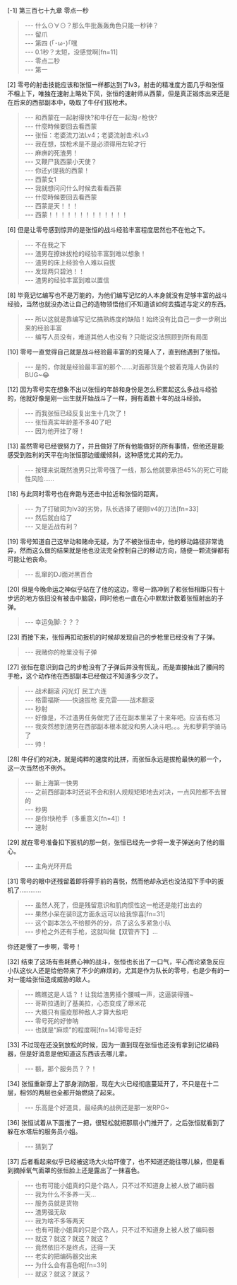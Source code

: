 
[-1] 第三百七十九章 零点一秒
>--- 什么⊙∀⊙？那么牛批轰轰角色只能一秒钟？<br>
>--- 留爪<br>
>--- 第四
(｢･ω･)｢嘿<br>
>--- 0.1秒？太短，没感觉啊[fn=11]<br>
>--- 零点二秒<br>
>--- 第一<br>

[2] 零号的射击技能应该和张恒一样都达到了lv3，射击的精准度方面几乎和张恒不相上下，唯独在速射上略处下风，张恒的速射师从西蒙，但是真正锻炼出来还是在后来的西部副本中，吸取了牛仔们拔枪术。
>--- 和西蒙在一起射得快?和牛仔在一起淘♂枪快?<br>
>--- 什麼時候要回去看西蒙<br>
>--- 张恒：老婆流刀法Lv4；老婆流射击术Lv3<br>
>--- 我在想，拔枪术是不是必须得用左轮才行<br>
>--- 麻痹的死渣男！<br>
>--- 又鞭尸我西蒙小天使？<br>
>--- 你还yl提我的西蒙！<br>
>--- 西蒙女1<br>
>--- 我就想问问什么时候去看看西蒙<br>
>--- 什麼時候要回去看西蒙<br>
>--- 西蒙是天！！！<br>
>--- 西蒙！！！！！！！！！！！！！<br>

[6] 但是让零号感到惊异的是张恒的战斗经验丰富程度居然也不在他之下。
>--- 不在我之下<br>
>--- 渣男在撩妹拔枪的经验丰富到难以想象！<br>
>--- 渣男的床上经验令人难以自拔<br>
>--- 发现两只碧池！！<br>
>--- 渣男的经验丰富到难以置信<br>

[8] 毕竟记忆编写也不是万能的，为他们编写记忆的人本身就没有足够丰富的战斗经验，当然也就没办法让自己的造物领悟他们不知道该如何去描述与定义的东西。
>--- 所以这就是靠编写记忆搞熟练度的缺陷！始终没有比自己一步一步刷出来的经验丰富<br>
>--- 编写人员没有，难道其他人也没有？只能说没法照顾到所有局面<br>

[10] 零号一直觉得自己就是战斗经验最丰富的的克隆人了，直到他遇到了张恒。
>--- 是的，你就是经验最丰富的那个……对面那货是个披着克隆人伪装的BUG~😂<br>

[12] 因为零号实在想象不出以张恒的年龄和身份是怎么积累起这么多战斗经验的，他就好像是刚一出生就开始战斗了一样，拥有着数十年的战斗经验。
>--- 而我张恒已经反复出生十几次了！<br>
>--- 张恒真实年龄差不多40了吧<br>
>--- 因为他开挂了呀！<br>

[13] 虽然零号已经很努力了，并且做好了所有他能做好的所有事情，但他还是能感受到胜利的天平在向张恒那边缓缓倾斜，这种感觉尤其的无力。
>--- 按理来说既然渣男只比零号强了一线，那么他就要承担45%的死亡可能性风险……<br>

[18] 与此同时零号也在奔跑与还击中拉近和张恒的距离。
>--- 为了打破同为lv3的劣势，队长选择了硬刚lv4的刀法[fn=33]<br>
>--- 然后就白给了<br>
>--- 又是近战有利？<br>

[19] 零号知道自己这举动和赌命无疑，为了不被张恒击中，他的移动路径非常诡异，然而这么做的结果就是他也没法完全控制自己的移动方向，随便一颗流弹都有可能让他丧命。
>--- 乱窜的DJ面对黑百合<br>

[20] 但是今晚命运之神似乎站在了他的这边，零号一路冲到了和张恒相距只有十步远的地方依旧没有被击中脑袋，同时他也一直在心中默默计数着张恒射出的子弹。
>--- 幸运兔脚:？？？<br>

[23] 而接下来，张恒再扣动扳机的时候却发现自己的步枪里已经没有了子弹。
>--- 我赌你的枪里没有子弹<br>

[27] 张恒在意识到自己的步枪没有了子弹后并没有慌乱，而是直接抽出了腰间的手枪，这个动作他在西部副本已经做过不知道多少次了。
>--- 战术翻滚 闪光灯 民工六连<br>
>--- 格雷福斯——快速拔枪
麦克雷——战术翻滚<br>
>--- 秒射<br>
>--- 好像是，不过渣男任务做完了还在副本里呆了十来年吧。应该有练习<br>
>--- 我突然想到渣男在西部副本根本就没和男人决斗吧。。。光和萝莉学骑马了<br>
>--- 帅！<br>

[28] 牛仔们的对决，就是纯粹的速度的比拼，而张恒永远是拔枪最快的那一个，这一次当然也不例外。
>--- 新上海第一快男<br>
>--- 之前西部副本时还说不会和别人规规矩矩地去对决，一点风险都不去冒的<br>
>--- 秒男<br>
>--- 是你!快枪手（多重意义[fn=4]）!<br>
>--- 速射<br>

[29] 就在零号准备扣下扳机的那一刻，张恒已经先一步将一发子弹送向了他的眉心。
>--- 主角光环开启<br>

[31] 零号的眼中还残留着即将得手前的喜悦，然而他却永远也没法扣下手中的扳机了…………
>--- 虽然人死了，但是残留意识和肌肉惯性这一枪还是能打出去的<br>
>--- 果然小呆在装B这方面永远可以给我惊喜[fn=31]<br>
>--- 这个副本怎么不给额外的分，杀了这么多紧急小队<br>
>--- 步枪之外还有手枪，这就叫做【双管齐下】…

你还是慢了一步啊，零号！<br>

[32] 结束了这场有些耗费心神的战斗，张恒也长出了一口气，平心而论紧急反应小队这伙人还是给他带来了不少的麻烦的，尤其是作为队长的零号，也是少有的一对一能给张恒造成威胁的敌人。
>--- 瞧瞧这是人话？！让我给渣男插个腰喊一声，这逼装得骚~<br>
>--- 哥斯拉遇到了基美拉，心态变成了爆米花<br>
>--- 大概只有瘟疫那种敌人才算大敌吧<br>
>--- 零号死的好惨呐<br>
>--- 也就是“麻烦”的程度啊[fn=14]零号走好<br>

[33] 不过现在还没到放松的时候，因为一直到现在张恒也还没有拿到记忆编码器，但是好消息是他知道这东西该去哪儿拿。
>--- 额，那个服务员？？！<br>

[34] 张恒重新穿上了那身消防服，现在大火已经彻底蔓延开了，不只是在十二层，相邻的两层也全都开始燃烧了起来。
>--- 乐高是个好道具，最经典的战例还是那一发RPG~<br>

[36] 张恒试着从下面推了一把，很轻松就把那扇小门推开了，之后张恒就看到了躲在水塔后的服务员小姐。
>--- 猜到了<br>

[37] 后者看起来似乎已经被这场大火给吓傻了，也不知道还能往哪儿躲，但是看到摘掉氧气面罩的张恒脸上还是露出了一抹喜色。
>--- 也有可能小姐真的只是个路人，只不过不知道身上被人放了编码器<br>
>--- 我为什么不多养一天…<br>
>--- 服务员就是货物<br>
>--- 渣男强无敌<br>
>--- 我为啥不多等两天<br>
>--- 也有可能小姐真的只是个路人，只不过不知道身上被人放了编码器<br>
>--- 就这？就这？就这？就这？<br>
>--- 竟然依旧不是终点，还得一天<br>
>--- 老实的把编码器交出来<br>
>--- 为什么会有喜色呢[fn=39]<br>
>--- 就这？就这？就这？<br>

